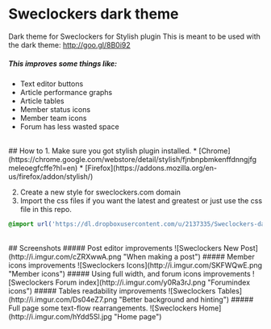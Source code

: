 Sweclockers dark theme
======================

Dark theme for Sweclockers for Stylish plugin
This is meant to be used with the dark theme: http://goo.gl/8B0i92

##### This improves some things like:
  * Text editor buttons
  * Article performance graphs
  * Article tables
  * Member status icons
  * Member team icons
  * Forum has less wasted space

<br>
## How to
1. Make sure you got stylish plugin installed.
    *  [Chrome](https://chrome.google.com/webstore/detail/stylish/fjnbnpbmkenffdnngjfgmeleoegfcffe?hl=en)
    * [Firefox](https://addons.mozilla.org/en-us/firefox/addon/stylish/)

2. Create a new style for sweclockers.com domain
3. Import the css files if you want the latest and greatest or just use the css file in this repo.
```css
@import url('https://dl.dropboxusercontent.com/u/2137335/Sweclockers-dark-theme.css');
```

<br>
## Screenshots
##### Post editor improvements
![Sweclockers New Post](http://i.imgur.com/cZRXwwA.png "When making a post")
##### Member icons improvements
![Sweclockers Icons](http://i.imgur.com/SKFWQwE.png "Member icons")
##### Using full width, and forum icons improvements
![Sweclockers Forum index](http://i.imgur.com/y0Ra3rJ.png "Forumindex icons")
##### Tables readability improvements
![Sweclockers Tables](http://i.imgur.com/Ds04eZ7.png "Better background and hinting")
##### Full page some text-flow rearrangements.
![Sweclockers Home](http://i.imgur.com/hYdd5Sl.jpg "Home page")
